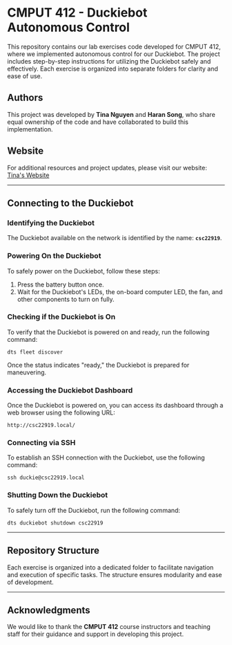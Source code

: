 # CMPUT 412 - Duckiebot Autonomous Control

This repository contains our lab exercises code developed for CMPUT 412, where we implemented autonomous control for our Duckiebot. The project includes step-by-step instructions for utilizing the Duckiebot safely and effectively. Each exercise is organized into separate folders for clarity and ease of use.

## Authors
This project was developed by **Tina Nguyen** and **Haran Song**, who share equal ownership of the code and have collaborated to build this implementation.

## Website
For additional resources and project updates, please visit our website:
[Tina's Website](https://tina-nguyen3004.github.io/duckieLabs/)

---

## Connecting to the Duckiebot
### Identifying the Duckiebot
The Duckiebot available on the network is identified by the name: **`csc22919`**.

### Powering On the Duckiebot
To safely power on the Duckiebot, follow these steps:
1. Press the battery button once.
2. Wait for the Duckiebot's LEDs, the on-board computer LED, the fan, and other components to turn on fully.

### Checking if the Duckiebot is On
To verify that the Duckiebot is powered on and ready, run the following command:
```
dts fleet discover
```
Once the status indicates "ready," the Duckiebot is prepared for maneuvering.


### Accessing the Duckiebot Dashboard
Once the Duckiebot is powered on, you can access its dashboard through a web browser using the following URL:
```
http://csc22919.local/
```

### Connecting via SSH
To establish an SSH connection with the Duckiebot, use the following command:
```
ssh duckie@csc22919.local
```

### Shutting Down the Duckiebot
To safely turn off the Duckiebot, run the following command:
```
dts duckiebot shutdown csc22919
```

---

## Repository Structure
Each exercise is organized into a dedicated folder to facilitate navigation and execution of specific tasks. The structure ensures modularity and ease of development.

---

## Acknowledgments
We would like to thank the **CMPUT 412** course instructors and teaching staff for their guidance and support in developing this project.